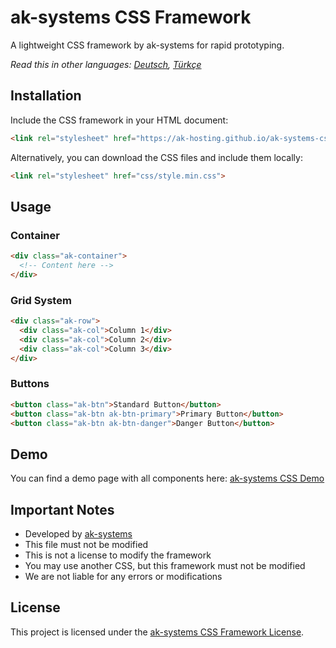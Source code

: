 # ak-systems CSS Framework

A lightweight CSS framework by ak-systems for rapid prototyping.

*Read this in other languages: [Deutsch](README.de.md), [Türkçe](README.tr.md)*

## Installation

Include the CSS framework in your HTML document:

```html
<link rel="stylesheet" href="https://ak-hosting.github.io/ak-systems-css/css/style.min.css">
```

Alternatively, you can download the CSS files and include them locally:

```html
<link rel="stylesheet" href="css/style.min.css">
```

## Usage

### Container

```html
<div class="ak-container">
  <!-- Content here -->
</div>
```

### Grid System

```html
<div class="ak-row">
  <div class="ak-col">Column 1</div>
  <div class="ak-col">Column 2</div>
  <div class="ak-col">Column 3</div>
</div>
```

### Buttons

```html
<button class="ak-btn">Standard Button</button>
<button class="ak-btn ak-btn-primary">Primary Button</button>
<button class="ak-btn ak-btn-danger">Danger Button</button>
```

## Demo

You can find a demo page with all components here: [ak-systems CSS Demo](https://ak-hosting.github.io/ak-systems-css/demo/)

## Important Notes

- Developed by [ak-systems](https://ak-pro.com)
- This file must not be modified
- This is not a license to modify the framework
- You may use another CSS, but this framework must not be modified
- We are not liable for any errors or modifications

## License

This project is licensed under the [ak-systems CSS Framework License](LICENSE).